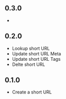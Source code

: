 ## 0.3.0

-

## 0.2.0

- Lookup short URL
- Update short URL Meta
- Update short URL Tags
- Delte short URL

## 0.1.0

- Create a short URL
